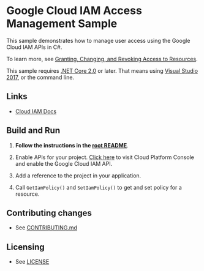 # Google Cloud IAM Access Management Sample

This sample demonstrates how to manage user access using the Google Cloud IAM
APIs in C#.

To learn more, see
[Granting, Changing, and Revoking Access to Resources](https://cloud.google.com/iam/docs/granting-changing-revoking-access).

This sample requires [.NET Core 2.0](https://www.microsoft.com/net/core) or
later.  That means using [Visual Studio 2017](https://www.visualstudio.com/), 
or the command line.

## Links

- [Cloud IAM Docs](https://cloud.google.com/iam/docs/)

## Build and Run

1. **Follow the instructions in the [root README](../../../README.md)**.

1. Enable APIs for your project.
    [Click here](https://console.cloud.google.com/flows/enableapi?apiid=iam.googleapis.com&showconfirmation=true)
    to visit Cloud Platform Console and enable the Google Cloud IAM API.

1. Add a reference to the project in your application.

1. Call `GetIamPolicy()` and `SetIamPolicy()` to get and set policy for a
	resource.

## Contributing changes

- See [CONTRIBUTING.md](../../../CONTRIBUTING.md)

## Licensing

- See [LICENSE](../../../LICENSE)